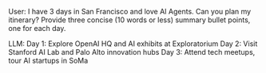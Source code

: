 User: 
I have 3 days in San Francisco and love AI Agents. Can you plan my itinerary?
Provide three concise (10 words or less) summary bullet points, one for each day.

LLM:
Day 1: Explore OpenAI HQ and AI exhibits at Exploratorium
Day 2: Visit Stanford AI Lab and Palo Alto innovation hubs
Day 3: Attend tech meetups, tour AI startups in SoMa